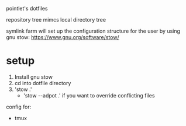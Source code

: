 pointlet's dotfiles

repository tree mimcs local directory tree

symlink farm will set up the configuration structure for the user by using gnu stow: https://www.gnu.org/software/stow/

# setup
1. Install gnu stow
2. cd into dotfile directory
3. 'stow .'
    - 'stow --adpot .' if you want to override conflicting files 

config for:
- tmux
